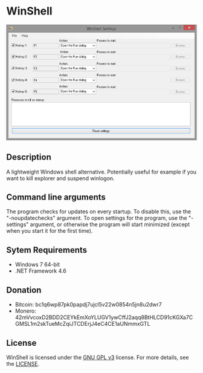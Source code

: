 # WinShell
![WinShell](https://github.com/danskee/WinShell/blob/main/screenshot.png)

## Description
A lightweight Windows shell alternative. Potentially useful for example if you want to kill explorer and suspend winlogon.

## Command line arguments
The program checks for updates on every startup. To disable this, use the "-noupdatechecks" argument. To open settings for the program, use the "-settings" argument, or otherwise the program will start minimized (except when you start it for the first time).

## Sytem Requirements
- Windows 7 64-bit
- .NET Framework 4.6

## Donation
- Bitcoin: bc1q6wp87pk0papdj7ujcl5v22w0854n5jn8u2dwr7
- Monero: 42mVvcoxD2BDD2CEYkEmXoYLUGV1ywCffJ2aqq8BtHLCD91cKGXa7CGMSL1m2skTueMcZqiJTCDErjJ4eC4CE1aUNmmxGTL

## License
WinShell is licensed under the [GNU GPL v3](https://www.gnu.org/licenses/gpl-3.0.en.html) license. For more details, see the [LICENSE](https://github.com/danskee/WinShell/blob/main/LICENSE).
